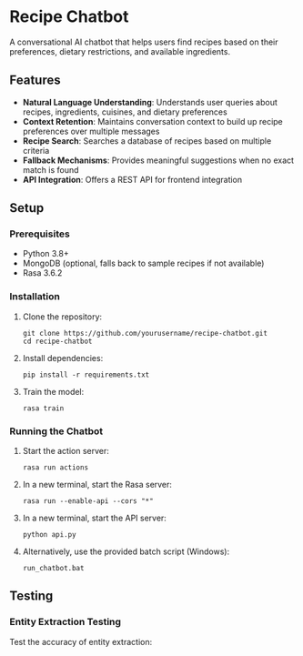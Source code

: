 # Recipe Chatbot

A conversational AI chatbot that helps users find recipes based on their preferences, dietary restrictions, and available ingredients.

## Features

- **Natural Language Understanding**: Understands user queries about recipes, ingredients, cuisines, and dietary preferences
- **Context Retention**: Maintains conversation context to build up recipe preferences over multiple messages
- **Recipe Search**: Searches a database of recipes based on multiple criteria
- **Fallback Mechanisms**: Provides meaningful suggestions when no exact match is found
- **API Integration**: Offers a REST API for frontend integration

## Setup

### Prerequisites

- Python 3.8+
- MongoDB (optional, falls back to sample recipes if not available)
- Rasa 3.6.2

### Installation

1. Clone the repository:
   ```
   git clone https://github.com/yourusername/recipe-chatbot.git
   cd recipe-chatbot
   ```

2. Install dependencies:
   ```
   pip install -r requirements.txt
   ```

3. Train the model:
   ```
   rasa train
   ```

### Running the Chatbot

1. Start the action server:
   ```
   rasa run actions
   ```

2. In a new terminal, start the Rasa server:
   ```
   rasa run --enable-api --cors "*"
   ```

3. In a new terminal, start the API server:
   ```
   python api.py
   ```

4. Alternatively, use the provided batch script (Windows):
   ```
   run_chatbot.bat
   ```

## Testing

### Entity Extraction Testing

Test the accuracy of entity extraction: 